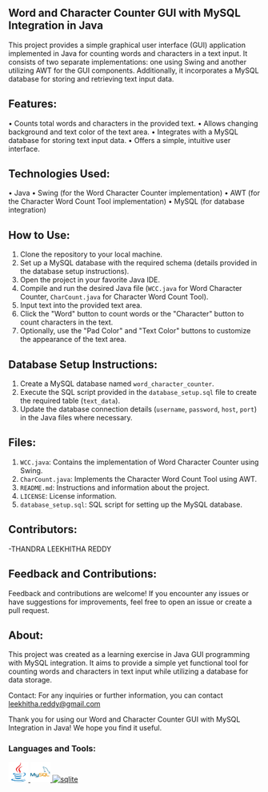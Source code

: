 ## Word and Character Counter GUI with MySQL Integration in Java

This project provides a simple graphical user interface (GUI) application implemented in Java for counting words and characters in a text input. It consists of two separate implementations: one using Swing and another utilizing AWT for the GUI components. Additionally, it incorporates a MySQL database for storing and retrieving text input data.

## Features:
•	Counts total words and characters in the provided text.
•	Allows changing background and text color of the text area.
•	Integrates with a MySQL database for storing text input data.
•	Offers a simple, intuitive user interface.

## Technologies Used:
•	Java
•	Swing (for the Word Character Counter implementation)
•	AWT (for the Character Word Count Tool implementation)
•	MySQL (for database integration)

## How to Use:
1. Clone the repository to your local machine.
2. Set up a MySQL database with the required schema (details provided in the database setup instructions).
3. Open the project in your favorite Java IDE.
4. Compile and run the desired Java file (`WCC.java` for Word Character Counter, `CharCount.java` for Character Word Count Tool).
5. Input text into the provided text area.
6. Click the "Word" button to count words or the "Character" button to count characters in the text.
7. Optionally, use the "Pad Color" and "Text Color" buttons to customize the appearance of the text area.

## Database Setup Instructions:
1. Create a MySQL database named `word_character_counter`.
2. Execute the SQL script provided in the `database_setup.sql` file to create the required table (`text_data`).
3. Update the database connection details (`username`, `password`, `host`, `port`) in the Java files where necessary.

## Files:
1. `WCC.java`: Contains the implementation of Word Character Counter using Swing.
2. `CharCount.java`: Implements the Character Word Count Tool using AWT.
3. `README.md`: Instructions and information about the project.
4. `LICENSE`: License information.
5. `database_setup.sql`: SQL script for setting up the MySQL database.

## Contributors:
-THANDRA LEEKHITHA REDDY 

## Feedback and Contributions:
Feedback and contributions are welcome! If you encounter any issues or have suggestions for improvements, feel free to open an issue or create a pull request.

## About:
This project was created as a learning exercise in Java GUI programming with MySQL integration. It aims to provide a simple yet functional tool for counting words and characters in text input while utilizing a database for data storage.

Contact:
For any inquiries or further information, you can contact leekhitha.reddy@gmail.com

Thank you for using our Word and Character Counter GUI with MySQL Integration in Java! We hope you find it useful.


</p>

<h3 align="left">Languages and Tools:</h3>
<p align="left"> <a href="https://www.java.com" target="_blank" rel="noreferrer"> <img src="https://raw.githubusercontent.com/devicons/devicon/master/icons/java/java-original.svg" alt="java" width="40" height="40"/> </a> <a href="https://www.mysql.com/" target="_blank" rel="noreferrer"> <img src="https://raw.githubusercontent.com/devicons/devicon/master/icons/mysql/mysql-original-wordmark.svg" alt="mysql" width="40" height="40"/> </a> <a href="https://www.sqlite.org/" target="_blank" rel="noreferrer"> <img src="https://www.vectorlogo.zone/logos/sqlite/sqlite-icon.svg" alt="sqlite" width="40" height="40"/> </a> </p>


